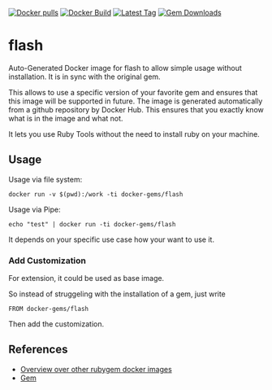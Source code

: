 [![Docker pulls](https://img.shields.io/docker/pulls/rubygem/flash.svg)](https://hub.docker.com/r/rubygem/flash/)
[![Docker Build](https://img.shields.io/docker/automated/rubygem/flash.svg)](https://hub.docker.com/r/rubygem/flash/)
[![Latest Tag](https://img.shields.io/github/tag/docker-rubygem/flash.svg)](https://hub.docker.com/r/rubygem/flash/)
[![Gem Downloads](https://img.shields.io/gem/dt/flash.svg)](https://rubygems.org/gems/flash/)
# flash

Auto-Generated Docker image for flash to allow simple usage without installation.
It is in sync with the original gem.

This allows to use a specific version of your favorite gem and ensures that this image will be supported in future.
The image is generated automatically from a github repository by Docker Hub.
This ensures that you exactly know what is in the image and what not.

It lets you use Ruby Tools without the need to install ruby on your machine.

## Usage

Usage via file system:

`docker run -v $(pwd):/work -ti docker-gems/flash`

Usage via Pipe:

`echo "test" | docker run -ti docker-gems/flash`

It depends on your specific use case how your want to use it.

### Add Customization

For extension, it could be used as base image.

So instead of struggeling with the installation of a gem, just write

`FROM docker-gems/flash`

Then add the customization.

## References

 - [Overview over other rubygem docker images](https://github.com/thinkbot/docker-rubygem)
 - [Gem](https://rubygems.org/gems/flash/)
